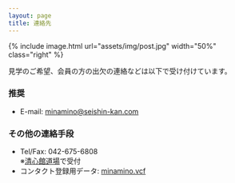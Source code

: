 ```yaml
---
layout: page
title: 連絡先
---
```


{% include image.html url="assets/img/post.jpg" width="50%" class="right" %}

見学のご希望、会員の方の出欠の連絡などは以下で受け付けています。<br />

### 推奨
- E-mail: <a href="mailto:minamino@seishin-kan.com">minamino@seishin-kan.com</a>

### その他の連絡手段
- Tel/Fax: 042-675-6808<br>※[清心館道場](http://www.seishin-kan.com/)で受付
- コンタクト登録用データ: [minamino.vcf](assets/minamino.vcf)

<!--
- [Twitter DM](https://help.twitter.com/ja/using-x/direct-messages): [@AikidoMinamino](https://www.twitter.com/messages/compose?recipient_id=AikidoMinamino)
-->
